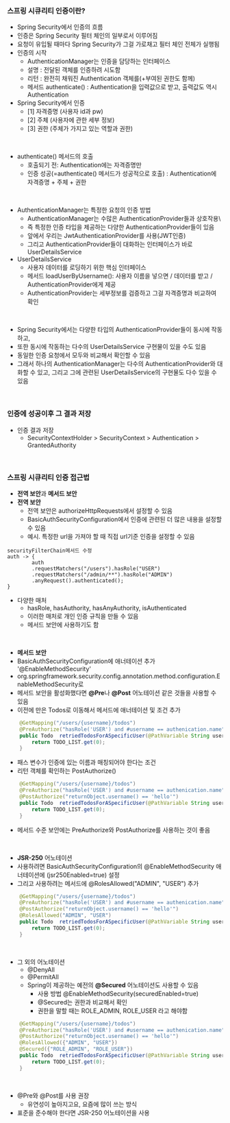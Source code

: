 ### 스프링 시큐리티 인증이란?
* Spring Security에서 인증의 흐름
* 인증은 Spring Security 필터 체인의 일부로서 이루어짐
* 요청이 유입될 때마다 Spring Security가 그걸 가로채고 필터 체인 전체가 실행됨
* 인증의 시작
  * AuthenticationManager는 인증을 담당하는 인터페이스
  * 설명 : 전달된 객체를 인증하려 시도함
  * 리턴 : 완전히 채워진 Authentication 객체를(+부여된 권한도 함께)
  * 메서드 authenticate() : Authentication을 입력값으로 받고, 출력값도 역시 Authentication
* Spring Security에서 인증
  * [1] 자격증명 (사용자 id과 pw)
  * [2] 주체 (사용자에 관한 세부 정보)
  * [3] 권한 (주체가 가지고 있는 역할과 권한)

<br>

* authenticate() 메서드의 호출
  * 호출되기 전: Authentication에는 자격증명만
  * 인증 성공(=authenticate() 메서드가 성공적으로 호출) : Authentication에 자격증명 + 주체 + 권한

<br>

* AuthenticationManager는 특정한 요청의 인증 방법
  * AuthenticationManager는 수많은 AuthenticationProvider들과 상호작용\
  * 즉 특정한 인증 타입을 제공하는 다양한 AuthenticationProvider들이 있음
  * 앞에서 우리는 JwtAuthenticationProvider를 사용(JWT인증)
  * 그리고 AuthenticationProvider들이 대화하는 인터페이스가 바로 UserDetailsService
* UserDetailsService
  * 사용자 데이터를 로딩하기 위한 핵심 인터페이스
  * 메서드 loadUserByUsername(): 사용자 이름을 넣으면 / 데이터를 받고 / AuthenticationProvider에게 제공
  * AuthenticationProvider는 세부정보를 검증하고 그걸 자격증명과 비교하여 확인

<br>

* Spring Security에서는 다양한 타입의 AuthenticationProvider들이 동시에 작동하고, 
* 또한 동시에 작동하는 다수의 UserDetailsService 구현물이 있을 수도 있음
* 동일한 인증 요청에서 모두와 비교해서 확인할 수 있음
* 그래서 하나의 AuthenticationManager는 다수의 AuthenticationProvider와 대화할 수 있고, 그리고 그에 관련된 UserDetailsService의 구현물도 다수 있을 수 있음

<br>

### 인증에 성공이후 그 결과 저장
* 인증 결과 저장
  * SecurityContextHolder  > SecurityContext > Authentication > GrantedAuthority


<br>

### 스프링 시큐리티 인증 접근법
* **전역 보안**과 **메서드 보안**
* **전역 보안**
  * 전역 보안은 authorizeHttpRequests에서 설정할 수 있음
  * BasicAuthSecurityConfiguration에서 인증에 관련된 더 많은 내용을 설정할 수 있음
  * 예시. 특정한 url을 가져야 할 때 직접 url기준 인증을 설정할 수 있음
```
securityFilterChain메서드 수정
auth -> {
        auth
        .requestMatchers("/users").hasRole("USER")
        .requestMatchers("/admin/**").hasRole("ADMIN")
        .anyRequest().authenticated();
}
```
* 다양한 매처
  * hasRole, hasAuthority, hasAnyAuthority, isAuthenticated
  * 이러한 매처로 개인 인증 규칙을 만들 수 있음
  * 메서드 보안에 사용하기도 함

<br>

* **메서드 보안**
* BasicAuthSecurityConfiguration에 애너테이션 추가 '@EnableMethodSecurity'
* org.springframework.security.config.annotation.method.configuration.EnableMethodSecurity로
* 메서드 보안을 활성화했다면 **@Pre**나 **@Post** 어노테이션 같은 것들을 사용할 수 있음
* 이전에 만은 Todos로 이동해서 메서드에 애너테이션 및 조건 추가
```java
    @GetMapping("/users/{username}/todos")
    @PreAuthorize("hasRole('USER') and #username == authenication.name")
    public Todo  retriedTodosForASpecificUser(@PathVariable String username){
        return TODO_LIST.get(0);
    }
```
* 패스 변수가 인증에 있는 이름과 매칭되어야 한다는 조건
* 리턴 객체를 확인하는 PostAuthorize() 
```java
    @GetMapping("/users/{username}/todos")
    @PreAuthorize("hasRole('USER') and #username == authenication.name")
    @PostAuthorize("returnObject.username() == 'hello'")
    public Todo  retriedTodosForASpecificUser(@PathVariable String username){
        return TODO_LIST.get(0);
    }
```
* 메서드 수준 보안에는 PreAuthorize와 PostAuthorize를 사용하는 것이 좋음

<br>
  
* **JSR-250** 어노테이션
* 사용하려면 BasicAuthSecurityConfiguration의 @EnableMethodSecurity 애너테이션에 (jsr250Enabled=true) 설정
* 그리고 사용하려는 메서드에 @RolesAllowed("ADMIN", "USER") 추가
```java
    @GetMapping("/users/{username}/todos")
    @PreAuthorize("hasRole('USER') and #username == authenication.name")
    @PostAuthorize("returnObject.username() == 'hello'")
    @RolesAllowed("ADMIN", "USER")
    public Todo  retriedTodosForASpecificUser(@PathVariable String username){
        return TODO_LIST.get(0);
    }
```

<br>
  
* 그 외의 어노테이션
  * @DenyAll
  * @PermitAll 
  * Spring이 제공하는 예전의 **@Secured** 어노테이션도 사용할 수 있음
    * 사용 방법 @EnableMethodSecurity(securedEnabled=true)
    * @Secured는 권한과 비교해서 확인
    * 권한을 말할 때는 ROLE_ADMIN, ROLE_USER 라고 해야함
```java
    @GetMapping("/users/{username}/todos")
    @PreAuthorize("hasRole('USER') and #username == authenication.name")
    @PostAuthorize("returnObject.username() == 'hello'")
    @RolesAllowed({"ADMIN", "USER"})
    @Secured({"ROLE_ADMIN", "ROLE_USER"})
    public Todo  retriedTodosForASpecificUser(@PathVariable String username){
        return TODO_LIST.get(0);
    }
```

<br>

* @Pre와 @Post를 사용 권장
  * 유연성이 높아지고요, 요즘에 많이 쓰는 방식
* 표준을 준수해야 한다면 JSR-250 어노테이션을 사용














